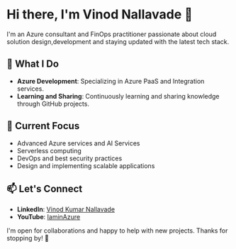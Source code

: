 # Hi there, I'm Vinod Nallavade 👋

I'm an Azure consultant and FinOps practitioner passionate about cloud solution design,development and staying updated with the latest tech stack.

## 🔭 What I Do

- **Azure Development**: Specializing in Azure PaaS and Integration services.
- **Learning and Sharing**: Continuously learning and sharing knowledge through GitHub projects.

## 🌱 Current Focus

- Advanced Azure services and AI Services
- Serverless computing
- DevOps and best security practices
- Design and implementing scalable applications

## 📫 Let's Connect

- **LinkedIn**: [Vinod Kumar Nallavade](https://www.linkedin.com/in/vinod-kumar-nallavade/)
- **YouTube**: [IaminAzure](https://www.youtube.com/@iaminazure)

I'm open for collaborations and happy to help with new projects. Thanks for stopping by! 🚀
